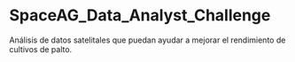 # SpaceAG_Data_Analyst_Challenge
Análisis de datos satelitales que puedan ayudar a mejorar el rendimiento de cultivos de palto.
